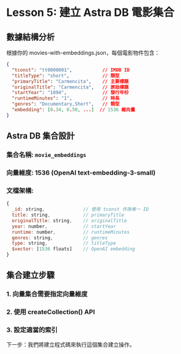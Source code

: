 # Lesson 5: 建立 Astra DB 電影集合

## 數據結構分析

根據你的 movies-with-embeddings.json，每個電影物件包含：
```json
{
  "tconst": "tt0000001",           // IMDB ID
  "titleType": "short",            // 類型 
  "primaryTitle": "Carmencita",    // 主要標題
  "originalTitle": "Carmencita",   // 原始標題
  "startYear": "1894",             // 發行年份
  "runtimeMinutes": "1",           // 時長
  "genres": "Documentary,Short",   // 類型
  "embedding": [0.34, 0.50, ...]  // 1536 維向量
}
```

## Astra DB 集合設計

### 集合名稱: `movie_embeddings`

### 向量維度: 1536 (OpenAI text-embedding-3-small)

### 文檔架構:
```javascript
{
  _id: string,              // 使用 tconst 作為唯一 ID
  title: string,            // primaryTitle
  originalTitle: string,    // originalTitle  
  year: number,             // startYear
  runtime: number,          // runtimeMinutes
  genres: string,           // genres
  type: string,             // titleType
  $vector: [1536 floats]    // OpenAI embedding
}
```

## 集合建立步驟

### 1. 向量集合需要指定向量維度
### 2. 使用 createCollection() API
### 3. 設定適當的索引

下一步：我們將建立程式碼來執行這個集合建立操作。
